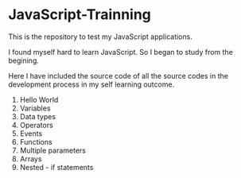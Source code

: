# JavaScript-Trainning
This is the repository to test my JavaScript applications.

I found myself hard to learn JavaScript. So I began to study from the begining. 

Here I have included the source code of all the source codes in the development process in my self learning outcome.
1. Hello World
2. Variables
3. Data types
4. Operators
5. Events
6. Functions
7. Multiple parameters
8. Arrays
9. Nested - if statements

